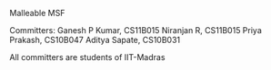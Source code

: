 Malleable MSF

Committers:
	Ganesh P Kumar, CS11B015
	Niranjan R, CS11B015
	Priya Prakash, CS10B047
	Aditya Sapate, CS10B031

All committers are students of IIT-Madras
